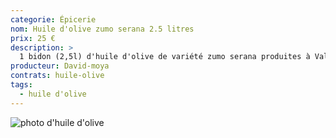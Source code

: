 ```yaml
---
categorie: Épicerie
nom: Huile d'olive zumo serana 2.5 litres
prix: 25 €
description: >
  1 bidon (2,5l) d'huile d'olive de variété zumo serana produites à Valence (Espagne)
producteur: David-moya
contrats: huile-olive
tags: 
  - huile d'olive
---
```


![photo d'huile d'olive](huile-olive.jpg)